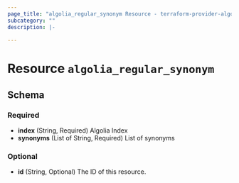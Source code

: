 ```yaml
---
page_title: "algolia_regular_synonym Resource - terraform-provider-algolia"
subcategory: ""
description: |-
  
---
```


# Resource `algolia_regular_synonym`





## Schema

### Required

- **index** (String, Required) Algolia Index
- **synonyms** (List of String, Required) List of synonyms

### Optional

- **id** (String, Optional) The ID of this resource.


